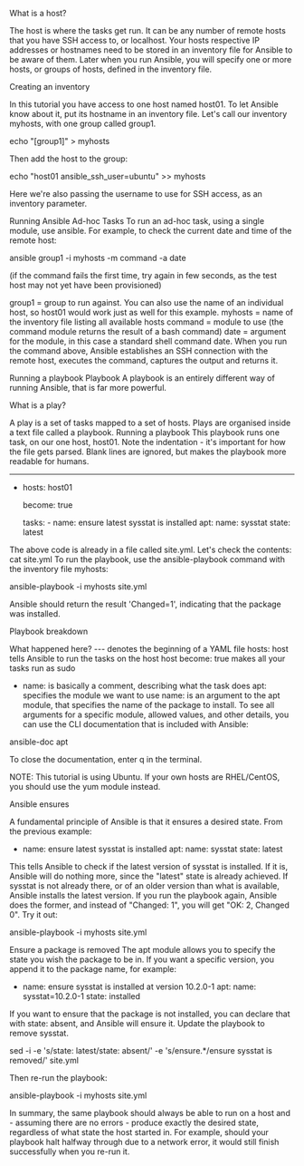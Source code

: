 What is a host?

The host is where the tasks get run. It can be any number of remote hosts that you have SSH access to, or localhost.
Your hosts respective IP addresses or hostnames need to be stored in an inventory file for Ansible to be aware of them. Later when you run Ansible, you will specify one or more hosts, or groups of hosts, defined in the inventory file.

Creating an inventory

In this tutorial you have access to one host named host01. To let Ansible know about it, put its hostname in an inventory file. Let's call our inventory myhosts, with one group called group1.

echo "[group1]" > myhosts

Then add the host to the group:

echo "host01 ansible_ssh_user=ubuntu" >> myhosts

Here we're also passing the username to use for SSH access, as an inventory parameter.


Running Ansible Ad-hoc Tasks
To run an ad-hoc task, using a single module, use ansible.
For example, to check the current date and time of the remote host:

ansible group1 -i myhosts -m command -a date

(if the command fails the first time, try again in few seconds, as the test host may not yet have been provisioned)

group1 = group to run against. You can also use the name of an individual host, so host01 would work just as well for this example.
myhosts = name of the inventory file listing all available hosts
command = module to use (the command module returns the result of a bash command)
date = argument for the module, in this case a standard shell command date.
When you run the command above, Ansible establishes an SSH connection with the remote host, executes the command, captures the output and returns it.

Running a playbook Playbook
A playbook is an entirely different way of running Ansible, that is far more powerful.

What is a play?

A play is a set of tasks mapped to a set of hosts. Plays are organised inside a text file called a playbook.
Running a playbook
This playbook runs one task, on our one host, host01. Note the indentation - it's important for how the file gets parsed. Blank lines are ignored, but makes the playbook more readable for humans.

---
- hosts: host01

    become: true

    tasks:
      - name: ensure latest sysstat is installed
        apt:
          name: sysstat
          state: latest
          
The above code is already in a file called site.yml. Let's check the contents:
cat site.yml
To run the playbook, use the ansible-playbook command with the inventory file myhosts:

ansible-playbook -i myhosts site.yml

Ansible should return the result 'Changed=1', indicating that the package was installed.

Playbook breakdown

What happened here?
--- denotes the beginning of a YAML file
hosts: host tells Ansible to run the tasks on the host host
become: true makes all your tasks run as sudo
- name: is basically a comment, describing what the task does
apt: specifies the module we want to use
name: is an argument to the apt module, that specifies the name of the package to install.
To see all arguments for a specific module, allowed values, and other details, you can use the CLI documentation that is included with Ansible:

ansible-doc apt

To close the documentation, enter q in the terminal.

NOTE: This tutorial is using Ubuntu. If your own hosts are RHEL/CentOS, you should use the yum module instead.


Ansible ensures

A fundamental principle of Ansible is that it ensures a desired state.
From the previous example:

- name: ensure latest sysstat is installed
    apt:
      name: sysstat
      state: latest
      
This tells Ansible to check if the latest version of sysstat is installed. If it is, Ansible will do nothing more, since the "latest" state is already achieved. If sysstat is not already there, or of an older version than what is available, Ansible installs the latest version.
If you run the playbook again, Ansible does the former, and instead of "Changed: 1", you will get "OK: 2, Changed 0". Try it out:

ansible-playbook -i myhosts site.yml


Ensure a package is removed
The apt module allows you to specify the state you wish the package to be in. If you want a specific version, you append it to the package name, for example:

- name: ensure sysstat is installed at version 10.2.0-1
    apt:
      name: sysstat=10.2.0-1
      state: installed
      
If you want to ensure that the package is not installed, you can declare that with state: absent, and Ansible will ensure it.
Update the playbook to remove sysstat.

sed -i -e 's/state: latest/state: absent/' -e 's/ensure.*/ensure sysstat is removed/' site.yml

Then re-run the playbook:

ansible-playbook -i myhosts site.yml

In summary, the same playbook should always be able to run on a host and - assuming there are no errors - produce exactly the desired state, regardless of what state the host started in. For example, should your playbook halt halfway through due to a network error, it would still finish successfully when you re-run it.
